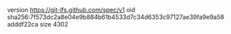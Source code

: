 version https://git-lfs.github.com/spec/v1
oid sha256:7f573dc2a8e04e9b884b61b4533d7c34d6353c97127ae39fa9e9a58adddf22ca
size 4302
